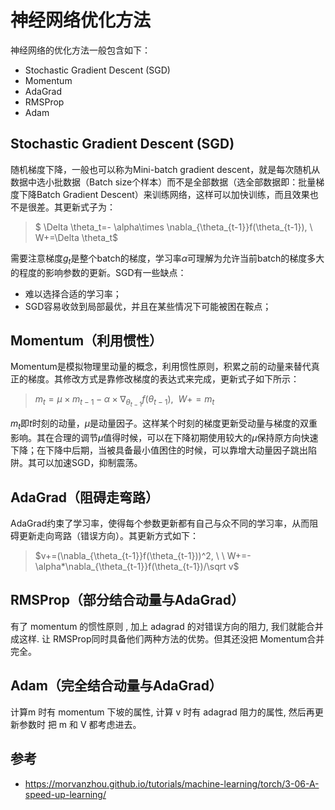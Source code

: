 # 神经网络优化方法

神经网络的优化方法一般包含如下：

- Stochastic Gradient Descent (SGD)
- Momentum
- AdaGrad
- RMSProp
- Adam

## Stochastic Gradient Descent (SGD)

随机梯度下降，一般也可以称为Mini-batch gradient descent，就是每次随机从数据中选小批数据（Batch size个样本）而不是全部数据（选全部数据即：批量梯度下降Batch Gradient Descent）来训练网络，这样可以加快训练，而且效果也不是很差。其更新式子为：

> $ \Delta \theta_t=- \alpha\times \nabla_{\theta_{t-1}}f(\theta_{t-1}), \ W+=\Delta \theta_t$

需要注意梯度$g_t$是整个batch的梯度，学习率$\alpha$可理解为允许当前batch的梯度多大的程度的影响参数的更新。SGD有一些缺点：

- 难以选择合适的学习率；
- SGD容易收敛到局部最优，并且在某些情况下可能被困在鞍点；

## Momentum（利用惯性）

Momentum是模拟物理里动量的概念，利用惯性原则，积累之前的动量来替代真正的梯度。其修改方式是靠修改梯度的表达式来完成，更新式子如下所示：

> $m_t=\mu\times m_{t-1} - \alpha\times\nabla_{\theta_{t-1}}f(\theta_{t-1}) , \ \ W += m_t$

$m_t$即$t$时刻的动量，$\mu$是动量因子。这样某个时刻的梯度更新受动量与梯度的双重影响。其在合理的调节$\mu$值得时候，可以在下降初期使用较大的$\mu$保持原方向快速下降；在下降中后期，当被具备最小值困住的时候，可以靠增大动量因子跳出陷阱。其可以加速SGD，抑制震荡。

## AdaGrad（阻碍走弯路）

AdaGrad约束了学习率，使得每个参数更新都有自己与众不同的学习率，从而阻碍更新走向弯路（错误方向）。其更新方式如下：

> $v+=(\nabla_{\theta_{t-1}}f(\theta_{t-1}))^2, \ \ W+=-\alpha*\nabla_{\theta_{t-1}}f(\theta_{t-1})/\sqrt v$

## RMSProp（部分结合动量与AdaGrad）

有了 momentum 的惯性原则 , 加上 adagrad 的对错误方向的阻力, 我们就能合并成这样. 让 RMSProp同时具备他们两种方法的优势。但其还没把 Momentum合并完全。

## Adam（完全结合动量与AdaGrad）

计算m 时有 momentum 下坡的属性, 计算 v 时有 adagrad 阻力的属性, 然后再更新参数时 把 m 和 V 都考虑进去。

## 参考

- https://morvanzhou.github.io/tutorials/machine-learning/torch/3-06-A-speed-up-learning/